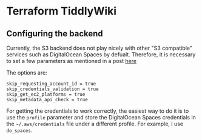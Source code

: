 # Terraform TiddlyWiki

## Configuring the backend

Currently, the S3 backend does not play nicely with other "S3 compatible" services such as DigitalOcean Spaces by defualt. Therefore, it is necessary to set a few parameters as mentioned in a post [here](https://www.digitalocean.com/community/questions/spaces-as-terraform-backend)

The options are:
```
skip_requesting_account_id = true
skip_credentials_validation = true
skip_get_ec2_platforms = true
skip_metadata_api_check = true
```

For getting the credentials to work correctly, the easiest way to do it is to use the `profile` parameter and store the DigitalOcean Spaces credentials in the `~/.aws/credentials` file under a different profile. For example, I use `do_spaces`.
